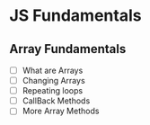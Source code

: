 # JS Fundamentals
## Array Fundamentals
- [ ] What are Arrays
- [ ] Changing Arrays
- [ ] Repeating loops
- [ ] CallBack Methods
- [ ] More Array Methods
